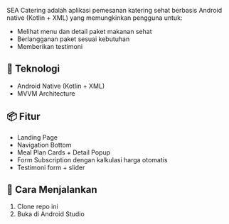 SEA Catering adalah aplikasi pemesanan katering sehat berbasis Android native (Kotlin + XML) yang memungkinkan pengguna untuk:
- Melihat menu dan detail paket makanan sehat
- Berlangganan paket sesuai kebutuhan
- Memberikan testimoni

## 📱 Teknologi
- Android Native (Kotlin + XML)
- MVVM Architecture

## 📦 Fitur
- Landing Page
- Navigation Bottom
- Meal Plan Cards + Detail Popup
- Form Subscription dengan kalkulasi harga otomatis
- Testimoni form + slider

## 🔧 Cara Menjalankan
1. Clone repo ini
2. Buka di Android Studio
